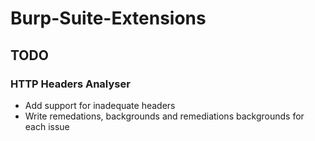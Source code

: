 # Burp-Suite-Extensions

## TODO

### HTTP Headers Analyser
- Add support for inadequate headers
- Write remedations, backgrounds and remediations backgrounds for each issue
